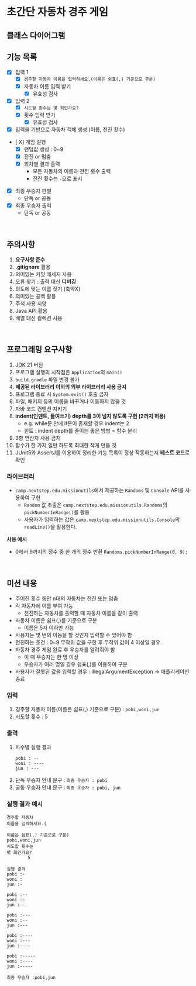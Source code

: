 # 초간단 자동차 경주 게임

## 클래스 다이어그램

## 기능 목록

- [X] 입력 1
    - [X] `경주할 자동차 이름을 입력하세요.(이름은 쉼표(,) 기준으로 구분)`
    - [X] 자동차 이름 입력 받기
        - [X] 유효성 검사
- [X] 입력 2
    - [X] `시도할 횟수는 몇 회인가요?`
    - [X] 횟수 입력 받기
        - [X] 유효성 검사
- [X] 입력을 기반으로 자동차 객체 생성 (이름, 전진 횟수)
- [ X] 게임 실행
    - [X] 랜덤값 생성 : 0~9
    - [X] 전진 or 멈춤
    - [X] 회차별 결과 출력
        - 모든 자동차의 이름과 전진 횟수 출력
        - 전진 횟수는 `-`으로 표시
- [X] 최종 우승자 판별
    - 단독 or 공동
- [X] 최종 우승자 출력
    - 단독 or 공동

<br>

## 주의사항

1. **요구사항 준수**
2. **.gitignore** 활용
3. 의미있는 커밋 메세지 사용
4. 오류 찾기 : 출력 대신 **디버깅**
5. 의도에 맞는 이름 짓기 (축약X)
6. 의미있는 공백 활용
7. 주석 사용 지양
8. Java API 활용
9. 배열 대신 컬렉션 사용

<br>

## 프로그래밍 요구사항

1. JDK 21 버전
2. 프로그램 실행의 시작점은 `Application`의 `main()`
3. `build.gradle` 파일 변경 불가
4. **제공된 라이브러리 이외의 외부 라이브러리 사용 금지**
5. 프로그램 종료 시 `System.exit()` 호출 금지
6. 파일, 패키지 등의 이름을 바꾸거나 이동하지 않을 것
7. 자바 코드 컨벤션 지키기
8. **indent(인덴트, 들여쓰기) depth를 3이 넘지 않도록 구현 (2까지 허용)**
    - e.g. while문 안에 if문이 존재할 경우 indent는 2
    - 힌트 : indent depth를 줄이는 좋은 방법 = 함수 분리
9. 3항 연산자 사용 금지
10. 함수가 한 가지 일만 하도록 최대한 작게 만들 것
11. JUnit5와 AssertJ를 이용하여 정리한 기능 목록이 정상 작동하는지 **테스트 코드**로 확인

### 라이브러리

- `camp.nextstep.edu.missionutils`에서 제공하는 `Randoms` 및 `Console` API를 사용하여 구현
    - `Random` 값 추출은 `camp.nextstep.edu.missionutils.Randoms`의 `pickNumberInRange()`를 활용
    - 사용자가 입력하는 값은 `camp.nextstep.edu.missionutils.Console`의 `readLine()`을 활용한다.

**사용 예시**

- 0에서 9까지의 정수 중 한 개의 정수 반환
  `Randoms.pickNumberInRange(0, 9);`

<br>

## 미션 내용

- 주어진 횟수 동안 n대의 자동차는 전진 또는 멈춤
- 각 자동차에 이름 부여 가능
    - 전진하는 자동차를 출력할 때 자동차 이름을 같이 출력
- 자동차 이름은 쉼표(,)를 기준으로 구분
    - 이름은 5자 이하만 가능
- 사용자는 몇 번의 이동을 할 것인지 입력할 수 있어야 함
- 전진하는 조건 : 0~9 무작위 값을 구한 후 무작위 값이 4 이상일 경우
- 자동차 경주 게임 완료 후 우승자를 알려줘야 함
    - 이 때 우승자는 한 명 이상
    - 우승자가 여러 명일 경우 쉼표(,)를 이용하여 구분
- 사용자가 잘못된 값을 입력할 경우 : IllegalArgumentException → 애플리케이션 종료

### 입력

1. 경주할 자동차 이름(이름은 쉼표(,) 기준으로 구분) : `pobi,woni,jun`
2. 시도할 횟수 : 5

### 출력

1. 차수별 실행 결과
    ```
    pobi : --
    woni : ----
    jun : ---
    ```
2. 단독 우승자 안내 문구 : `최종 우승자 : pobi`
3. 공동 우승자 안내 문구 : `최종 우승자 : pobi, jun`

### 실행 결과 예시

```
경주할 자동차
이름을 입력하세요.(

이름은 쉼표(,) 기준으로 구분)
pobi,woni,jun
시도할 횟수는
몇 회인가요?
        5

실행 결과
pobi :-
woni :
jun :-

pobi :--
woni :-
jun :--

pobi :---
woni :--
jun :---

pobi :----
woni :---
jun :----

pobi :-----
woni :----
jun :-----

최종 우승자 :pobi,jun
```